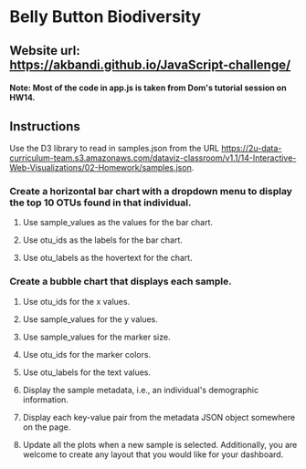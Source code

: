 # Belly Button Biodiversity

## Website url: https://akbandi.github.io/JavaScript-challenge/

#### Note: Most of the code in app.js is taken from Dom's tutorial session on HW14. 

## Instructions

Use the D3 library to read in samples.json from the URL https://2u-data-curriculum-team.s3.amazonaws.com/dataviz-classroom/v1.1/14-Interactive-Web-Visualizations/02-Homework/samples.json.


### Create a horizontal bar chart with a dropdown menu to display the top 10 OTUs found in that individual.

1) Use sample_values as the values for the bar chart.

2) Use otu_ids as the labels for the bar chart.

3) Use otu_labels as the hovertext for the chart.


### Create a bubble chart that displays each sample.

1) Use otu_ids for the x values.

2) Use sample_values for the y values.

3) Use sample_values for the marker size.

4) Use otu_ids for the marker colors.

5) Use otu_labels for the text values.

6) Display the sample metadata, i.e., an individual's demographic information.

7) Display each key-value pair from the metadata JSON object somewhere on the page.

8) Update all the plots when a new sample is selected. Additionally, you are welcome to create any layout that you would like for your dashboard.

